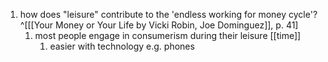 1. how does "leisure" contribute to the 'endless working for money cycle'?^[[[Your Money or Your Life by Vicki Robin, Joe Dominguez]], p. 41]
	1. most people engage in consumerism during their leisure [[time]]
		1. easier with technology e.g. phones